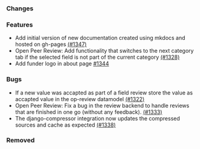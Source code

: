 ### Changes

### Features
- Add initial version of new documentation created using mkdocs and hosted on gh-pages [(#1347)](https://github.com/OpenEnergyPlatform/oeplatform/pull/1347)
- Open Peer Review: Add functionality that switches to the next category tab if the selected field is not part of the current category [(#1328)](https://github.com/OpenEnergyPlatform/oeplatform/pull/1328)
- Add funder logo in about page [#1344](https://github.com/OpenEnergyPlatform/oeplatform/pull/1344)

### Bugs
- If a new value was accapted as part of a field review store the value as accapted value in the op-review datamodel [(#1322)](https://github.com/OpenEnergyPlatform/oeplatform/pull/1322)
- Open Peer Review: Fix a bug in the review backend to handle reviews that are finished in one go (without any feedback). [(#1333)](https://github.com/OpenEnergyPlatform/oeplatform/pull/1333)
- The django-compressor integration now updates the compressed sources and cache as expected [(#1338)](https://github.com/OpenEnergyPlatform/oeplatform/pull/1338)

### Removed
